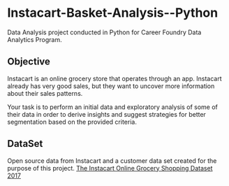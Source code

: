 # Instacart-Basket-Analysis--Python
Data Analysis project conducted in Python for Career Foundry Data Analytics Program.

## Objective
Instacart is an online grocery store that operates through an app. Instacart already has very good sales, but they want to uncover more information about their sales patterns.

Your task is to perform an initial data and exploratory analysis of some of their data in order to derive insights and suggest strategies for better segmentation based on the provided criteria.

## DataSet
Open source data from Instacart and a customer data set created for the purpose of this project.
[The Instacart Online Grocery Shopping Dataset 2017](https://www.instacart.com/datasets/grocery-shopping-2017)

